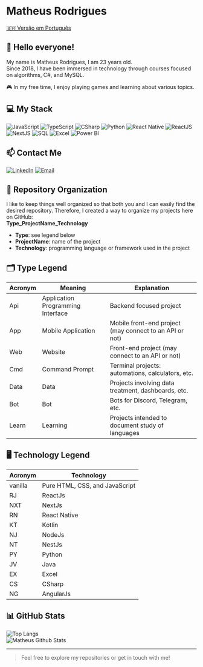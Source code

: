# Matheus Rodrigues

[🇧🇷 Versão em Português](https://github.com/MatheusRodri/MatheusRodri/blob/master/README.md)

## 👋 Hello everyone!

My name is Matheus Rodrigues, I am 23 years old.  
Since 2018, I have been immersed in technology through courses focused on algorithms, C#, and MySQL.

🎮 In my free time, I enjoy playing games and learning about various topics.

## 💻 My Stack

![JavaScript](https://img.shields.io/badge/JavaScript-323330?logo=javascript&logoColor=F7DF1E)
![TypeScript](https://img.shields.io/badge/TypeScript-007ACC?logo=typescript&logoColor=white)
![CSharp](https://img.shields.io/badge/CSharp-239120?logo=csharp&logoColor=white)
![Python](https://img.shields.io/badge/Python-3776AB?logo=python&logoColor=white)
![React Native](https://img.shields.io/badge/React%20Native-20232A?logo=react&logoColor=61DAFB)
![ReactJS](https://img.shields.io/badge/React-20232A?logo=react&logoColor=61DAFB)
![NextJS](https://img.shields.io/badge/Next.js-000?logo=nextdotjs&logoColor=white)
![SQL](https://img.shields.io/badge/SQL-336791?logo=postgresql&logoColor=white)
![Excel](https://img.shields.io/badge/Excel-217346?logo=microsoft-excel&logoColor=white)
![Power BI](https://img.shields.io/badge/Power%20BI-F2C811?logo=powerbi&logoColor=black)

## 📫 Contact Me

[![LinkedIn](https://img.shields.io/badge/LinkedIn-blue?logo=linkedin&logoColor=white)](https://www.linkedin.com/in/matheus-rodrigues-29759a165)
[![Email](https://img.shields.io/badge/Email-red?logo=gmail&logoColor=white)](mailto:matheus.rj25@hotmail.com)

## 📁 Repository Organization

I like to keep things well organized so that both you and I can easily find the desired repository. Therefore, I created a way to organize my projects here on GitHub:  
**Type_ProjectName_Technology**

- **Type**: see legend below  
- **ProjectName**: name of the project  
- **Technology**: programming language or framework used in the project

## 🗂️ Type Legend

| Acronym | Meaning                         | Explanation                                         |
|---------|---------------------------------|-----------------------------------------------------|
| Api     | Application Programming Interface | Backend focused project                            |
| App     | Mobile Application               | Mobile front-end project (may connect to an API or not) |
| Web     | Website                         | Front-end project (may connect to an API or not)    |
| Cmd     | Command Prompt                  | Terminal projects: automations, calculators, etc.   |
| Data    | Data                           | Projects involving data treatment, dashboards, etc. |
| Bot     | Bot                            | Bots for Discord, Telegram, etc.                     |
| Learn   | Learning                       | Projects intended to document study of languages    |

## 🖥️ Technology Legend

| Acronym | Technology                |
|---------|----------------------------|
| vanilla | Pure HTML, CSS, and JavaScript |
| RJ      | ReactJs                   |
| NXT     | NextJs                    |
| RN      | React Native              |
| KT      | Kotlin                    |
| NJ      | NodeJs                    |
| NT      | NestJs                    |
| PY      | Python                    |
| JV      | Java                      |
| EX      | Excel                     |
| CS      | CSharp                    |
| NG      | AngularJs                 |

## 📊 GitHub Stats

![Top Langs](https://github-readme-stats.vercel.app/api/top-langs/?username=matheusrodri&layout=compact&langs_count=7&theme=dark)  
![Matheus Github Stats](https://github-readme-stats.vercel.app/api?username=matheusrodri&show_icons=true&theme=dark)

---

> Feel free to explore my repositories or get in touch with me!
